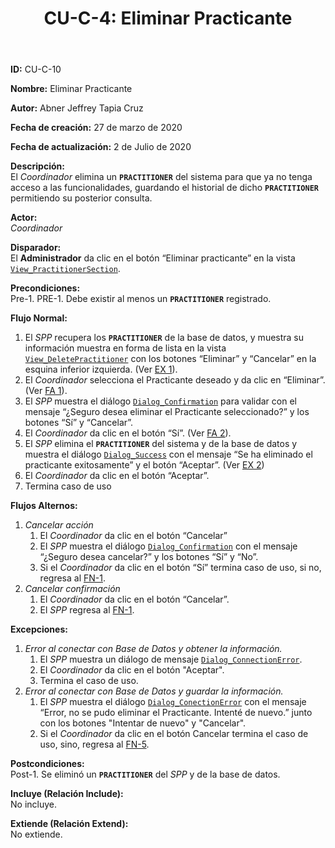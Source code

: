 ﻿---
layout: page
title: "CU-C-4: Eliminar Practicante"
permalink: /design-specification/uc-descriptions/coordinator/cu-c-4/
hide_hero: true
---

**ID:** CU-C-10

**Nombre:** Eliminar Practicante

**Autor:** Abner Jeffrey Tapia Cruz

**Fecha de creación:** 27 de marzo de 2020

**Fecha de actualización:** 2 de Julio de 2020

**Descripción:**  
El *Coordinador* elimina un **`PRACTITIONER`** del sistema para que ya no tenga acceso a las funcionalidades, guardando el historial de dicho **`PRACTITIONER`** permitiendo su posterior consulta.

**Actor:**  
*Coordinador*

**Disparador:**  
El **Administrador** da clic en el botón “Eliminar practicante” en la vista [`View_PractitionerSection`][VPSE].

**Precondiciones:**  
Pre-1. PRE-1. Debe existir al menos un **`PRACTITIONER`** registrado.

**Flujo Normal:**  
  1. <a id="FN1"><i></i></a>El *SPP* recupera los **`PRACTITIONER`** de la base de datos, y muestra su información muestra en forma de lista en la vista [`View_DeletePractitioner`][VDPI] con los botones “Eliminar” y “Cancelar” en la esquina inferior izquierda. (Ver <a href="#EX2">EX 1</a>).
  2. El *Coordinador* selecciona el Practicante deseado y da clic en “Eliminar”. (Ver <a href="#FA1">FA 1</a>).
  3. El *SPP* muestra el diálogo [`Dialog_Confirmation`][DLCO] para validar con el mensaje “¿Seguro desea eliminar el Practicante seleccionado?” y los botones “Sí” y “Cancelar”.
  4. El *Coordinador* da clic en el botón “Sí”. (Ver <a href="#FA2">FA 2</a>).
  5. <a id="FN5"><i></i></a>El *SPP* elimina el **`PRACTITIONER`** del sistema y de la base de datos y muestra el diálogo [`Dialog_Success`][DLSU] con el mensaje “Se ha eliminado el practicante exitosamente” y el botón “Aceptar”. (Ver <a href="#EX2">EX 2</a>)
  6. El *Coordinador* da clic en el botón “Aceptar”.
  7. Termina caso de uso

**Flujos Alternos:**  
  1. <a id="FA1"><i></i></a>*Cancelar acción*
     1. El *Coordinador* da clic en el botón “Cancelar”
     2. El *SPP* muestra el diálogo [`Dialog_Confirmation`][DLCO] con el mensaje “¿Seguro desea cancelar?” y los botones “Sí” y “No”.
	  3. Si el *Coordinador* da clic en el botón “Sí” termina caso de uso, si no, regresa al <a href="#FN1">FN-1</a>.
  2. <a id="FA2"><i></i></a>*Cancelar confirmación*
     1. El *Coordinador* da clic en el botón “Cancelar”.
     2.  El *SPP* regresa al <a href="#FN1">FN-1</a>.

**Excepciones:**  
   1. <a id="EX1"><i></i></a>*Error al conectar con Base de Datos y obtener la información.*
      1. El *SPP* muestra un diálogo de mensaje [`Dialog_ConnectionError`][DLCE].
      2. El *Coordinador* da clic en el botón "Aceptar".
      3. Termina el caso de uso.
   2. <a id="EX2"><i></i></a>*Error al conectar con Base de Datos y guardar la información.*
      1. El *SPP* muestra el diálogo [`Dialog_ConectionError`][DLCE] con el mensaje “Error, no se pudo eliminar el Practicante. Intenté de nuevo.” junto con los botones "Intentar de nuevo" y "Cancelar".
      2. Si el *Coordinador* da clic en el botón Cancelar termina el caso de uso, sino, regresa al <a href="#FN5">FN-5</a>. 

**Postcondiciones:**  
Post-1. Se eliminó un **`PRACTITIONER`** del *SPP* y de la base de datos.

**Incluye (Relación Include):**  
No incluye.

**Extiende (Relación Extend):**  
No extiende.

[VPSE]: https://raw.githubusercontent.com/Phalord/PracticasProfesionales/gh-pages/assets/imgs/prototypes/coordinator/View_PractitionerSection.png "`View_PractitionerSection` Prototype"
[VPIN]: https://raw.githubusercontent.com/Phalord/PracticasProfesionales/gh-pages/assets/imgs/prototypes/practitioner/View_ProjectInformation.png "`View_ProjectInformation` Prototype"
[VDPI]: https://raw.githubusercontent.com/Phalord/PracticasProfesionales/gh-pages/assets/imgs/prototypes/coordinator/View_DeletePractitioner.png "`View_DeletePractitioner` Prototype"
[DLCO]: https://raw.githubusercontent.com/Phalord/PracticasProfesionales/gh-pages/assets/imgs/prototypes/generals/Dialog_Confirmation.png "`Dialog_Confirmation` Prototype"
[DLSU]: https://raw.githubusercontent.com/Phalord/PracticasProfesionales/gh-pages/assets/imgs/prototypes/generals/Dialog_Success.png "`Dialog_Success` Prototype"
[DLCE]: https://raw.githubusercontent.com/Phalord/PracticasProfesionales/gh-pages/assets/imgs/prototypes/generals/Dialog_ConnectionError.png "`Dialog_ConnectionError` Prototype"